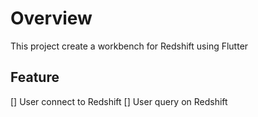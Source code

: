 # Overview
This project create a workbench for Redshift using Flutter

## Feature
  [] User connect to Redshift
  [] User query on Redshift
